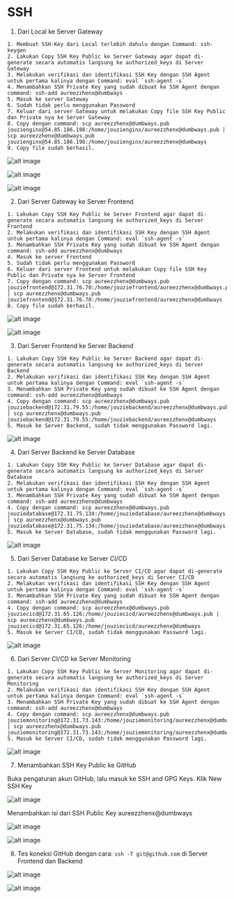 # SSH

1. Dari Local ke Server Gateway

```
1. Membuat SSH-Key dari Local terlebih dahulu dengan Command: ssh-keygen
2. Lakukan Copy SSH Key Public ke Server Gateway agar dapat di-generate secara automatis langsung ke authorized_keys di Server Gateway
3. Melakukan verifikasi dan identifikasi SSH Key dengan SSH Agent untuk pertama kalinya dengan Command: eval `ssh-agent -s`
4. Menambahkan SSH Private Key yang sudah dibuat ke SSH Agent dengan command: ssh-add aureezzhenx@dumbways
5. Masuk ke server Gateway
6. Sudah tidak perlu menggunakan Password
7. Keluar dari server Gateway untuk melakukan Copy file SSH Key Public dan Private nya ke Server Gateway
8. Copy dengan command: scp aureezzhenx@dumbways.pub jouzienginx@54.85.186.198:/home/jouzienginx/aureezzhenx@dumbways.pub | scp aureezzhenx@dumbways.pub jouzienginx@54.85.186.198:/home/jouzienginx/aureezzhenx@dumbways
9. Copy file sudah berhasil.
```

![alt image](https://github.com/aureezzhenx/Jouzie-Final-Task-Dumbways-Batch-4/blob/main/SSH/bandicam%202021-04-27%2014-06-09-384.jpg)

![alt image](https://github.com/aureezzhenx/Jouzie-Final-Task-Dumbways-Batch-4/blob/main/SSH/bandicam%202021-04-27%2014-06-14-119.jpg)

![alt image](https://github.com/aureezzhenx/Jouzie-Final-Task-Dumbways-Batch-4/blob/main/SSH/bandicam%202021-04-27%2014-11-05-149.jpg)

2. Dari Server Gateway ke Server Frontend

```
1. Lakukan Copy SSH Key Public ke Server Frontend agar dapat di-generate secara automatis langsung ke authorized_keys di Server Frontend
2. Melakukan verifikasi dan identifikasi SSH Key dengan SSH Agent untuk pertama kalinya dengan Command: eval `ssh-agent -s`
3. Menambahkan SSH Private Key yang sudah dibuat ke SSH Agent dengan command: ssh-add aureezzhenx@dumbways
4. Masuk ke server Frontend
5. Sudah tidak perlu menggunakan Password
6. Keluar dari server Frontend untuk melakukan Copy file SSH Key Public dan Private nya ke Server Frontend
7. Copy dengan command: scp aureezzhenx@dumbways.pub jouziefrontend@172.31.76.70:/home/jouziefrontend/aureezzhenx@dumbways.pub | scp aureezzhenx@dumbways.pub jouziefrontend@172.31.76.70:/home/jouziefrontend/aureezzhenx@dumbways
8. Copy file sudah berhasil.
```

![alt image](https://github.com/aureezzhenx/Jouzie-Final-Task-Dumbways-Batch-4/blob/main/SSH/bandicam%202021-04-27%2014-15-33-703.jpg)

![alt image](https://github.com/aureezzhenx/Jouzie-Final-Task-Dumbways-Batch-4/blob/main/SSH/bandicam%202021-04-27%2014-16-59-611.jpg)

3. Dari Server Frontend ke Server Backend

```
1. Lakukan Copy SSH Key Public ke Server Backend agar dapat di-generate secara automatis langsung ke authorized_keys di Server Backend
2. Melakukan verifikasi dan identifikasi SSH Key dengan SSH Agent untuk pertama kalinya dengan Command: eval `ssh-agent -s`
3. Menambahkan SSH Private Key yang sudah dibuat ke SSH Agent dengan command: ssh-add aureezzhenx@dumbways
4. Copy dengan command: scp aureezzhenx@dumbways.pub jouziebackend@172.31.79.55:/home/jouziebackend/aureezzhenx@dumbways.pub | scp aureezzhenx@dumbways.pub jouziebackend@172.31.79.55:/home/jouziebackend/aureezzhenx@dumbways
5. Masuk ke Server Backend, sudah tidak menggunakan Password lagi.
```

![alt image](https://github.com/aureezzhenx/Jouzie-Final-Task-Dumbways-Batch-4/blob/main/SSH/bandicam%202021-04-27%2014-20-24-330.jpg)

4. Dari Server Backend ke Server Database

```
1. Lakukan Copy SSH Key Public ke Server Database agar dapat di-generate secara automatis langsung ke authorized_keys di Server Database
2. Melakukan verifikasi dan identifikasi SSH Key dengan SSH Agent untuk pertama kalinya dengan Command: eval `ssh-agent -s`
3. Menambahkan SSH Private Key yang sudah dibuat ke SSH Agent dengan command: ssh-add aureezzhenx@dumbways
4. Copy dengan command: scp aureezzhenx@dumbways.pub jouziedatabase@172.31.75.134:/home/jouziedatabase/aureezzhenx@dumbways.pub | scp aureezzhenx@dumbways.pub jouziedatabase@172.31.75.134:/home/jouziedatabase/aureezzhenx@dumbways
5. Masuk ke Server Database, sudah tidak menggunakan Password lagi.
```

![alt image](https://github.com/aureezzhenx/Jouzie-Final-Task-Dumbways-Batch-4/blob/main/SSH/bandicam%202021-04-27%2014-22-37-626.jpg)

5. Dari Server Database ke Server CI/CD

```
1. Lakukan Copy SSH Key Public ke Server CI/CD agar dapat di-generate secara automatis langsung ke authorized_keys di Server CI/CD
2. Melakukan verifikasi dan identifikasi SSH Key dengan SSH Agent untuk pertama kalinya dengan Command: eval `ssh-agent -s`
3. Menambahkan SSH Private Key yang sudah dibuat ke SSH Agent dengan command: ssh-add aureezzhenx@dumbways
4. Copy dengan command: scp aureezzhenx@dumbways.pub jouziecicd@172.31.65.126:/home/jouziecicd/aureezzhenx@dumbways.pub | scp aureezzhenx@dumbways.pub jouziecicd@172.31.65.126:/home/jouziecicd/aureezzhenx@dumbways
5. Masuk ke Server CI/CD, sudah tidak menggunakan Password lagi.
```

![alt image](https://github.com/aureezzhenx/Jouzie-Final-Task-Dumbways-Batch-4/blob/main/SSH/bandicam%202021-04-27%2014-26-28-514.jpg)

6. Dari Server CI/CD ke Server Monitoring

```
1. Lakukan Copy SSH Key Public ke Server Monitoring agar dapat di-generate secara automatis langsung ke authorized_keys di Server Monitoring
2. Melakukan verifikasi dan identifikasi SSH Key dengan SSH Agent untuk pertama kalinya dengan Command: eval `ssh-agent -s`
3. Menambahkan SSH Private Key yang sudah dibuat ke SSH Agent dengan command: ssh-add aureezzhenx@dumbways
4. Copy dengan command: scp aureezzhenx@dumbways.pub jouziemonitoring@172.31.73.143:/home/jouziemonitoring/aureezzhenx@dumbways.pub | scp aureezzhenx@dumbways.pub jouziemonitoring@172.31.73.143:/home/jouziemonitoring/aureezzhenx@dumbways
5. Masuk ke Server CI/CD, sudah tidak menggunakan Password lagi.
```

![alt image](https://github.com/aureezzhenx/Jouzie-Final-Task-Dumbways-Batch-4/blob/main/SSH/bandicam%202021-04-27%2014-28-47-360.jpg)

7. Menambahkan SSH Key Public ke GitHub

Buka pengaturan akun GitHub, lalu masuk ke SSH and GPG Keys. Klik New SSH Key

![alt image](https://github.com/aureezzhenx/Jouzie-Final-Task-Dumbways-Batch-4/blob/main/SSH/bandicam%202021-04-27%2014-37-48-691.jpg)

Menambahkan isi dari SSH Public Key aureezzhenx@dumbways

![alt image](https://github.com/aureezzhenx/Jouzie-Final-Task-Dumbways-Batch-4/blob/main/SSH/bandicam%202021-04-27%2014-38-23-914.jpg)

![alt image](https://github.com/aureezzhenx/Jouzie-Final-Task-Dumbways-Batch-4/blob/main/SSH/bandicam%202021-04-27%2014-38-58-581.jpg)

8. Tes koneksi GitHub dengan cara: `ssh -T git@github.com` di Server Frontend dan Backend

![alt image](https://github.com/aureezzhenx/Jouzie-Final-Task-Dumbways-Batch-4/blob/main/SSH/bandicam%202021-04-27%2014-40-40-143.jpg)

![alt image](https://github.com/aureezzhenx/Jouzie-Final-Task-Dumbways-Batch-4/blob/main/SSH/bandicam%202021-04-27%2014-42-55-786.jpg)
